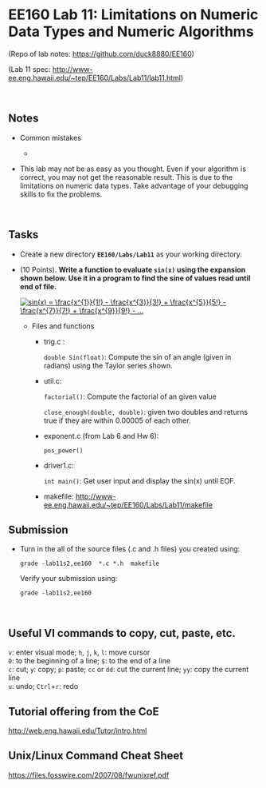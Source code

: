 # EE160 Lab 11: Limitations on Numeric Data Types and Numeric Algorithms 

(Repo of lab notes: <https://github.com/duck8880/EE160>)

(Lab 11 spec: http://www-ee.eng.hawaii.edu/~tep/EE160/Labs/Lab11/lab11.html)

​     

## Notes

- Common mistakes

  - ​
- This lab may not be as easy as you thought. Even if your algorithm is correct, you may not get the reasonable result. This is due to the limitations on numeric data types. Take advantage of your debugging skills to fix the problems.


​     

## Tasks

- Create a new directory **`EE160/Labs/Lab11`** as your working directory.

- (10 Points). **Write a function to evaluate `sin(x)` using the expansion shown below. Use it in a program to find the sine of values read until end of file.**

    <a href="https://www.codecogs.com/eqnedit.php?latex=sin(x)&space;=&space;\frac{x^{1}}{1!}&space;-&space;\frac{x^{3}}{3!}&space;&plus;&space;\frac{x^{5}}{5!}&space;-&space;\frac{x^{7}}{7!}&space;&plus;&space;\frac{x^{9}}{9!}&space;-&space;..." target="_blank"><img src="https://latex.codecogs.com/gif.latex?sin(x)&space;=&space;\frac{x^{1}}{1!}&space;-&space;\frac{x^{3}}{3!}&space;&plus;&space;\frac{x^{5}}{5!}&space;-&space;\frac{x^{7}}{7!}&space;&plus;&space;\frac{x^{9}}{9!}&space;-&space;..." title="sin(x) = \frac{x^{1}}{1!} - \frac{x^{3}}{3!} + \frac{x^{5}}{5!} - \frac{x^{7}}{7!} + \frac{x^{9}}{9!} - ..." /></a>

    - Files and functions
      - trig.c : 

        `double Sin(float)`: Compute the sin of an angle (given in radians) using the Taylor series shown.

      - util.c: 

        `factorial()`: Compute the factorial of an given value

         `close_enough(double, double)`: given two doubles and returns true if they are within 0.00005 of each other.

      - exponent.c (from Lab 6 and Hw 6): 

        `pos_power()`

      - driver1.c: 

        `int main()`: Get user input and display the sin(x) until EOF.

      - makefile: <http://www-ee.eng.hawaii.edu/~tep/EE160/Labs/Lab11/makefile>







## Submission

- Turn in the all of the source files (.c and .h files) you created using:

  `grade -lab11s2,ee160  *.c *.h  makefile`  

  Verify your submission using:

  `grade -lab11s2,ee160`  


   ​

## Useful VI commands to copy, cut, paste, etc.

  `v`: enter visual mode;    `h`, `j`, `k`, `l`: move cursor  
  `0`: to the beginning of a line;    `$`: to the end of a line  
  `c`: cut;    `y`: copy;    `p`: paste;    `cc` or `dd`: cut the current line;    `yy`: copy the current line  
  `u`: undo;    `Ctrl`+`r`: redo
   ​

## Tutorial offering from the CoE

<http://web.eng.hawaii.edu/Tutor/intro.html>
   ​

## Unix/Linux Command Cheat Sheet

<https://files.fosswire.com/2007/08/fwunixref.pdf>
